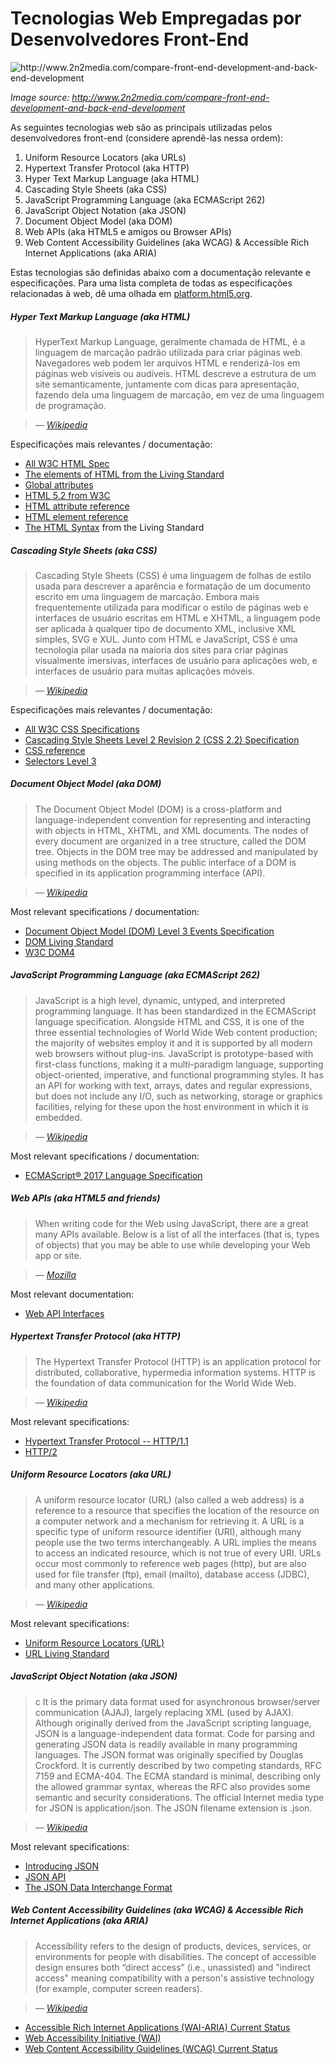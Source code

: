 # Tecnologias Web Empregadas por Desenvolvedores Front-End

![](../images/web-tech-employed.jpg "http://www.2n2media.com/compare-front-end-development-and-back-end-development")

<cite>Image source: <a href="http://www.2n2media.com/compare-front-end-development-and-back-end-development">http://www.2n2media.com/compare-front-end-development-and-back-end-development</a> </cite>

As seguintes tecnologias web são as principais utilizadas pelos desenvolvedores front-end (considere aprendê-las nessa ordem):

1. Uniform Resource Locators (aka URLs)
2. Hypertext Transfer Protocol (aka HTTP)
3. Hyper Text Markup Language (aka HTML)
4. Cascading Style Sheets (aka CSS)
6. JavaScript Programming Language (aka ECMAScript 262)
7. JavaScript Object Notation (aka JSON)
8. Document Object Model (aka DOM)
9. Web APIs (aka HTML5 e amigos ou Browser APIs)
10. Web Content Accessibility Guidelines (aka WCAG) & Accessible Rich Internet Applications (aka ARIA)

Estas tecnologias são definidas abaixo com a documentação relevante e especificações. Para uma lista completa de todas as especificações relacionadas à web, dê uma olhada em [platform.html5.org](https://platform.html5.org/).

##### Hyper Text Markup Language (aka HTML)

> HyperText Markup Language, geralmente chamada de HTML, é a linguagem de marcação padrão utilizada para criar páginas web. Navegadores web podem ler arquivos HTML e renderizá-los em páginas web visíveis ou audíveis. HTML descreve a estrutura de um site semanticamente, juntamente com dicas para apresentação, fazendo dela uma linguagem de marcação, em vez de uma linguagem de programação.

><cite>&#8212; [Wikipedia](https://en.wikipedia.org/wiki/HTML)</cite>

Especificações mais relevantes / documentação:

* [All W3C HTML Spec](http://www.w3.org/standards/techs/html#w3c_all)
* [The elements of HTML from the Living Standard](https://html.spec.whatwg.org/multipage)
* [Global attributes](https://developer.mozilla.org/en-US/docs/Web/HTML/Global_attributes)
* [HTML 5.2 from W3C](http://w3c.github.io/html/)
* [HTML attribute reference](https://developer.mozilla.org/en-US/docs/Web/HTML/Attributes)
* [HTML element reference](https://developer.mozilla.org/en-US/docs/Web/HTML/Element)
* [The HTML Syntax](https://html.spec.whatwg.org/multipage/syntax.html#syntax) from the Living Standard

##### Cascading Style Sheets (aka CSS)

> Cascading Style Sheets (CSS) é uma linguagem de folhas de estilo usada para descrever a aparência e formatação de um documento escrito em uma linguagem de marcação. Embora mais frequentemente utilizada para modificar o estilo de páginas web e interfaces de usuário escritas em HTML e XHTML, a linguagem pode ser aplicada à qualquer tipo de documento XML, inclusive XML simples, SVG e XUL. Junto com HTML e JavaScript, CSS é uma tecnologia pilar usada na maioria dos sites para criar páginas visualmente imersivas, interfaces de usuário para aplicações web, e interfaces de usuário para muitas aplicações móveis.

><cite>&#8212; [Wikipedia](https://en.wikipedia.org/wiki/Cascading_Style_Sheets)</cite>

Especificações mais relevantes / documentação:

* [All W3C CSS Specifications](http://www.w3.org/Style/CSS/current-work#roadmap)
* [Cascading Style Sheets Level 2 Revision 2 (CSS 2.2) Specification](https://drafts.csswg.org/css2/)
* [CSS reference](https://developer.mozilla.org/en-US/docs/Web/CSS/Reference)
* [Selectors Level 3](http://www.w3.org/TR/css3-selectors/)

##### Document Object Model (aka DOM)

> The Document Object Model (DOM) is a cross-platform and language-independent convention for representing and interacting with objects in HTML, XHTML, and XML documents. The nodes of every document are organized in a tree structure, called the DOM tree. Objects in the DOM tree may be addressed and manipulated by using methods on the objects. The public interface of a DOM is specified in its application programming interface (API).

><cite>&#8212; [Wikipedia](https://en.wikipedia.org/wiki/Document_Object_Model)</cite>

Most relevant specifications / documentation:

* [Document Object Model (DOM) Level 3 Events Specification](https://www.w3.org/TR/DOM-Level-3-Events/)
* [DOM Living Standard](https://dom.spec.whatwg.org/)
* [W3C DOM4](https://www.w3.org/TR/2015/REC-dom-20151119/)

##### JavaScript Programming Language (aka ECMAScript 262)

> JavaScript is a high level, dynamic, untyped, and interpreted programming language. It has been standardized in the ECMAScript language specification. Alongside HTML and CSS, it is one of the three essential technologies of World Wide Web content production; the majority of websites employ it and it is supported by all modern web browsers without plug-ins. JavaScript is prototype-based with first-class functions, making it a multi-paradigm language, supporting object-oriented, imperative, and functional programming styles. It has an API for working with text, arrays, dates and regular expressions, but does not include any I/O, such as networking, storage or graphics facilities, relying for these upon the host environment in which it is embedded.

><cite>&#8212; [Wikipedia](https://en.wikipedia.org/wiki/JavaScript)</cite>

Most relevant specifications / documentation:

* [ECMAScript® 2017 Language Specification](https://tc39.github.io/ecma262/)

##### Web APIs (aka HTML5 and friends)

> When writing code for the Web using JavaScript, there are a great many APIs available. Below is a list of all the interfaces (that is, types of objects) that you may be able to use while developing your Web app or site.

><cite>&#8212; [Mozilla](https://developer.mozilla.org/en-US/docs/Web/API)</cite>

Most relevant documentation:

* [Web API Interfaces](https://developer.mozilla.org/en-US/docs/Web/API)

##### Hypertext Transfer Protocol (aka HTTP)

> The Hypertext Transfer Protocol (HTTP) is an application protocol for distributed, collaborative, hypermedia information systems. HTTP is the foundation of data communication for the World Wide Web.

><cite>&#8212; [Wikipedia](https://en.wikipedia.org/wiki/Hypertext_Transfer_Protocol)</cite>

Most relevant specifications:

* [Hypertext Transfer Protocol -- HTTP/1.1](https://tools.ietf.org/html/rfc2616)
* [HTTP/2](https://http2.github.io/)

##### Uniform Resource Locators (aka URL)

> A uniform resource locator (URL) (also called a web address) is a reference to a resource that specifies the location of the resource on a computer network and a mechanism for retrieving it. A URL is a specific type of uniform resource identifier (URI), although many people use the two terms interchangeably. A URL implies the means to access an indicated resource, which is not true of every URI. URLs occur most commonly to reference web pages (http), but are also used for file transfer (ftp), email (mailto), database access (JDBC), and many other applications.

><cite>&#8212; [Wikipedia](https://en.wikipedia.org/wiki/Uniform_Resource_Locator)</cite>

Most relevant specifications:

* [Uniform Resource Locators (URL)](http://www.w3.org/Addressing/URL/url-spec.txt)
* [URL Living Standard](https://url.spec.whatwg.org/)

##### JavaScript Object Notation (aka JSON)

> c It is the primary data format used for asynchronous browser/server communication (AJAJ), largely replacing XML (used by AJAX). Although originally derived from the JavaScript scripting language, JSON is a language-independent data format. Code for parsing and generating JSON data is readily available in many programming languages. The JSON format was originally specified by Douglas Crockford. It is currently described by two competing standards, RFC 7159 and ECMA-404. The ECMA standard is minimal, describing only the allowed grammar syntax, whereas the RFC also provides some semantic and security considerations. The official Internet media type for JSON is application/json. The JSON filename extension is .json.

><cite>&#8212; [Wikipedia](https://en.wikipedia.org/wiki/JSON)</cite>

Most relevant specifications:

* [Introducing JSON](http://json.org/)
* [JSON API](http://jsonapi.org/)
* [The JSON Data Interchange Format](http://www.ecma-international.org/publications/files/ECMA-ST/ECMA-404.pdf)

##### Web Content Accessibility Guidelines (aka WCAG) & Accessible Rich Internet Applications (aka ARIA)

> Accessibility refers to the design of products, devices, services, or environments for people with disabilities. The concept of accessible design ensures both “direct access” (i.e., unassisted) and "indirect access" meaning compatibility with a person's assistive technology (for example, computer screen readers).

><cite>&#8212; [Wikipedia](https://en.wikipedia.org/wiki/Accessibility)</cite>

* [Accessible Rich Internet Applications (WAI-ARIA) Current Status](http://www.w3.org/standards/techs/aria#w3c_all)
* [Web Accessibility Initiative (WAI)](http://www.w3.org/WAI/)
* [Web Content Accessibility Guidelines (WCAG) Current Status](http://www.w3.org/standards/techs/wcag#w3c_all)


